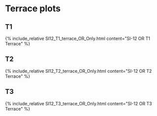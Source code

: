# Terrace plots

## T1 
{% include_relative SI12_T1_terrace_OR_Only.html content="SI-12 OR T1 Terrace" %}

## T2
{% include_relative SI12_T2_terrace_OR_Only.html content="SI-12 OR T2 Terrace" %}

## T3
{% include_relative SI12_T3_terrace_OR_Only.html content="SI-12 OR T3 Terrace" %}
